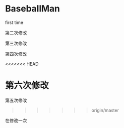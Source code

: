 ﻿# BaseballMan

first time 

第二次修改


第三次修改

第四次修改

<<<<<<< HEAD

第六次修改
=======
第五次修改
>>>>>>> origin/master

在修改一次
